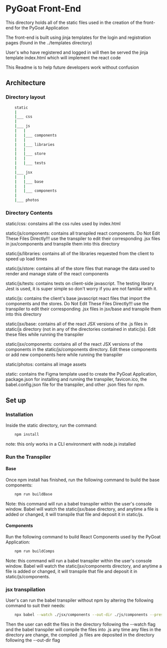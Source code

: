 # PyGoat Front-End

This directory holds all of the static files used in the creation of the front-end for the PyGoat Application

The front-end is built using jinja templates for the login and registration pages (found in the ../templates directory)

User's who have registered and logged in will then be served the jinja template index.html which will implement the react code

This Readme is to help future developers work without confusion

## Architecture

### Directory layout
```bash
    static
    |
    |___ css
    |
    |___ js
    |   |
    |   |___ components
    |   |
    |   |___ libraries
    |   |
    |   |___ store
    |   |
    |   |___ tests
    |
    |___ jsx
    |   |
    |   |___ base
    |   |
    |   |___ components
    |   
    |___ photos
```

### Directory Contents

static/css: constains all the css rules used by index.html

static/js/components: contains all transpiled react components. Do Not Edit These Files Directly!!! use the transpiler to edit their corresponding .jsx files in jsx/components and transpile them into this directory

static/js/libraries: contains all of the libraries requested from the client to speed up load times

static/js/store: contains all of the store files that manage the data used to render and manage state of the react components

static/js/tests: contains tests on client-side javascript. The testing library Jest is used, it is super simple so don't worry if you are not familiar with it.

static/js: contains the client's base javascript react files that import the components and the stores. Do Not Edit These Files Directly!!! use the transpiler to edit their corresponding .jsx files in jsx/base and transpile them into this directory

static/jsx/base: contains all of the react JSX versions of the .js files in static/js directory (not in any of the directories contained in static/js). Edit these files while running the transpiler

static/jsx/components: contains all of the react JSX versions of the components in the static/js/components directory. Edit these components or add new components here while running the transpiler

static/photos: contains all image assets

static: contains the Figma template used to create the PyGoat Application, package.json for installing and running the transpiler, favicon.ico, the babel.config.json file for the transpiler, and other .json files for npm.


## Set up

### Installation

Inside the static directory, run the command:

```bash
    npm install
```

note: this only works in a CLI environment with node.js installed

### Run the Transpiler

#### Base

Once npm install has finished, run the following command to build the base components:

```bash
    npm run buildBase
```

Note: this command will run a babel transpiler within the user's console window. Babel will watch the static/jsx/base directory, and anytime a file is added or changed, it will transpile that file and deposit it in static/js.

#### Components

Run the following command to build React Components used by the PyGoat Application:

```bash
    npm run buildComps
```

Note: this command will run a babel transpiler within the user's console window. Babel will watch the static/jsx/components directory, and anytime a file is added or changed, it will transpile that file and deposit it in static/js/components.


### jsx transpilation

User's can run the babel transpiler without npm by altering the following command to suit their needs:

```bash
    npx babel --watch ./jsx/components --out-dir ./js/components --presets react
```  

Then the user can edit the files in the directory following the --watch flag and the babel transpiler will compile the files into .js any time any files in the directory are change, the compiled .js files are deposited in the directory following the --out-dir flag
